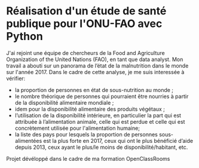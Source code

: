 # Réalisation d'un étude de santé publique pour l'ONU-FAO avec Python
J'ai rejoint une équipe de chercheurs de la Food and Agriculture Organization of the United Nations (FAO), en tant que data analyst.
Mon travail a abouti sur un panorama de l’état de la malnutrition dans le monde sur l'année 2017. Dans le cadre de cette analyse, je me suis 
interessée à vérifier:

- la proportion de personnes en état de sous-nutrition au monde ;
- le nombre théorique de personnes qui pourraient être nourries à partir de la disponibilité alimentaire mondiale ;
- idem pour la disponibilité alimentaire des produits végétaux ;
- l’utilisation de la disponibilité intérieure, en particulier la part qui est attribuée à l’alimentation animale, celle qui est perdue et celle 
  qui est concrètement utilisée pour l'alimentation humaine;
- la liste des pays pour lesquels la proportion de personnes sous-alimentées est la plus forte en 2017, ceux qui ont le plus bénéficié d’aide 
depuis 2013, ceux ayant le plus/le moins de disponibilité/habitant, etc.

Projet dévéloppé dans le cadre de ma formation OpenClassRooms
